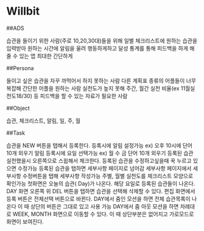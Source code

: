 # Willbit
##ADS

습관을 들이기 위한 사람(주로 10,20,30대)들을 위해 일별 체크리스트에 원하는 습관을 입력받아 원하는 시간에 알림을 울려 행동하게하고 달성 통계를 통해 피드백을 하게 해줄 수 있는 앱 
최대한 간단하게

##Persona

들이고 싶은 습관을 자꾸 까먹어서 하지 못하는 사람
다른 계획표 종류의 어플들이 너무 복잡해 간단한 어플을 원하는 사람
실천도가 높지 못해 주간, 월간 실천 비율(ex 11월실천도18/30) 등 피드백을 할 수 있는 자료가 필요한 사람

##Object

습관, 체크리스트, 알림, 일, 주, 월

##Task

습관을 NEW 버튼을 탭해서 등록한다.
등록시에 알림 설정가능
ex) 오후 10시에 단어 10개 외우기 알림
등록시에 요일 선택가능 
ex) 월 수 금 단어 10개 외우기
등록된 습관 실천했을시 오른쪽으로 스윕해서 체크한다.
등록된 습관을 수정하고싶을때 꾹 누르고 있으면 수정가능
등록된 습관을 탭하면 세부사항 페이지로 넘어감
세부사항 페이지에서 세부사항 수정버튼을 탭해 세부사항 작성가능
주별, 월별 실천도를 체크리스트 모양으로 확인가능
첫화면은 오늘의 습관( Day)가 나온다.
해당 요일로 등록된 습관들이 나온다.
DAY 화면 오른쪽 위 DEL 버튼을 탭하면 습관을 선택해 삭제할 수 있다.
편집 화면에서 등록 버튼은 전체선택 버튼으로 바뀐다.
DAY에서 줌인 모션을 하면 전체 습관목록이 나온다
이 때 상단의 버튼은 그대로 있고 사용 가능
DAY에서 줌 아웃 모션을 하면 차례대로 WEEK, MONTH 화면으로 이동할 수 있다.
이 때 상단부분은 없어지고 가로모드로 화면이 보여진다.

